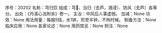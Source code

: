 序号：20202
名称：芎归饮
组成：芎、当归（去芦，酒浸）、防风（去芦）各等分。
出处：《丹溪心法附余》卷一。
主治：中风后人事虚弱。
加减：None
功效：None
用法用量：每服5钱，水1钟，煎至半钟，不拘时候。
制备方法：None
临床应用：None
各家论述：None
用药禁忌：None
附注：None
